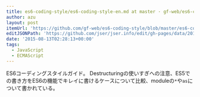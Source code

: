 ```yaml
---
title: es6-coding-style/es6-coding-style-en.md at master · gf-web/es6-coding-style
author: azu
layout: post
itemUrl: 'https://github.com/gf-web/es6-coding-style/blob/master/es6-coding-style-en.md'
editJSONPath: 'https://github.com/jser/jser.info/edit/gh-pages/data/2015/08/index.json'
date: '2015-08-13T02:28:13+00:00'
tags:
  - JavaScript
  - ECMAScript
---
```

ES6コーディングスタイルガイド。
Destructuringの使いすぎへの注意、ES5での書き方をES6の機能でキレイに書けるケースについて比較、moduleの`*`や`as`について書かれている。
